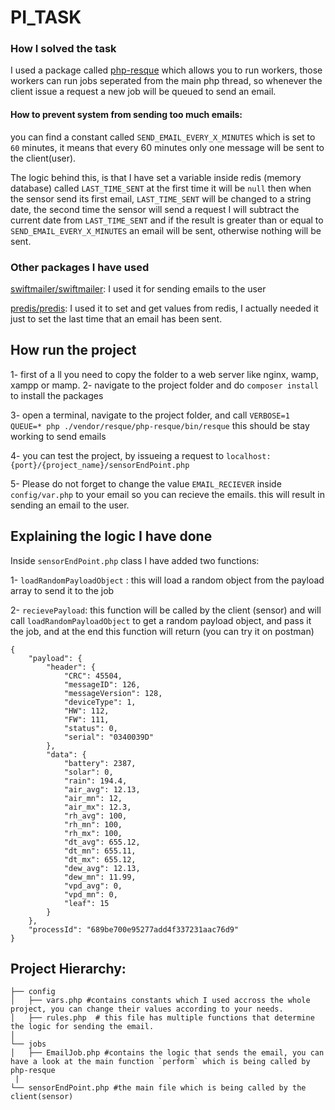# PI_TASK

### How I solved the task
I used a package called [php-resque](https://github.com/resque/php-resque) which allows you to run workers, those workers can run jobs seperated from the main php thread, so whenever the client issue a request a new  job will be queued to send  an email.

#### How to prevent system from sending too much emails:
you can find a constant called `SEND_EMAIL_EVERY_X_MINUTES` which is set to `60` minutes, it means that every 60 minutes only one message will be sent to the client(user).

The logic behind this, is that I have set a variable inside redis (memory database) called `LAST_TIME_SENT` at the first time it will be `null` then when the sensor send its first email, `LAST_TIME_SENT` will be changed to a string date, the second time the sensor will send a request I will subtract the current date from `LAST_TIME_SENT` and if the result is greater than or equal to  `SEND_EMAIL_EVERY_X_MINUTES` an email will be sent, otherwise nothing will be sent.



### Other packages I have used

[swiftmailer/swiftmailer](https://github.com/swiftmailer/swiftmailer): I used it for sending emails to the user

[predis/predis](https://github.com/predis/predis): I used it to set and get values from  redis, I actually needed it just to set the last time that an email has been sent.

## How run the project

1- first of a ll you need to copy the folder to a web server like  nginx, wamp, xampp or mamp.
2- navigate to the project folder and do `composer install` to  install the packages

3- open a terminal, navigate to the project folder, and call
`VERBOSE=1 QUEUE=* php ./vendor/resque/php-resque/bin/resque`  this should be stay working to send emails

4- you can test  the  project, by issueing a  request to
`localhost:{port}/{project_name}/sensorEndPoint.php`

5- Please do not forget to change the value `EMAIL_RECIEVER` inside `config/var.php` to  your email so you can recieve the emails.
this will result in sending an email to the user.

## Explaining the logic I have done

Inside `sensorEndPoint.php` class I have added two functions:

1- `loadRandomPayloadObject` : this will load a  random object from the payload array to send it to the job

2-  `recievePayload`: this function will be called by the client (sensor) and will call
`loadRandomPayloadObject` to get a random payload object, and pass it the job, and at the end this function will return (you can try it on postman)
```
{
    "payload": {
        "header": {
            "CRC": 45504,
            "messageID": 126,
            "messageVersion": 128,
            "deviceType": 1,
            "HW": 112,
            "FW": 111,
            "status": 0,
            "serial": "0340039D"
        },
        "data": {
            "battery": 2387,
            "solar": 0,
            "rain": 194.4,
            "air_avg": 12.13,
            "air_mn": 12,
            "air_mx": 12.3,
            "rh_avg": 100,
            "rh_mn": 100,
            "rh_mx": 100,
            "dt_avg": 655.12,
            "dt_mn": 655.11,
            "dt_mx": 655.12,
            "dew_avg": 12.13,
            "dew_mn": 11.99,
            "vpd_avg": 0,
            "vpd_mn": 0,
            "leaf": 15
        }
    },
    "processId": "689be700e95277add4f337231aac76d9"
}
```
## Project Hierarchy:
    ├── config
    │   ├── vars.php #contains constants which I used accross the whole project, you can change their values according to your needs.
    │   ├── rules.php  # this file has multiple functions that determine the logic for sending the email.
    │
    └── jobs
    │   ├── EmailJob.php #contains the logic that sends the email, you can have a look at the main function `perform` which is being called by php-resque
     |
    └── sensorEndPoint.php #the main file which is being called by the client(sensor)


